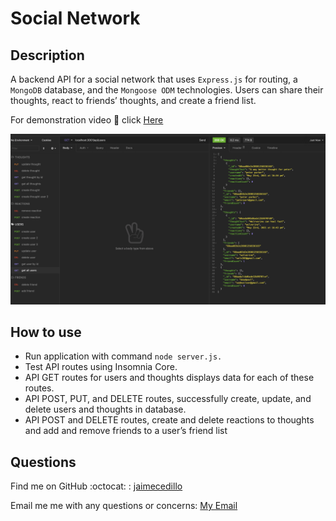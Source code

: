 # Social Network


## Description
A backend API for a social network that uses `Express.js` for routing, a `MongoDB` database, and the `Mongoose ODM` technologies. Users can share their thoughts, react to friends’ thoughts, and create a friend list.

For demonstration video :movie_camera: click [Here](https://drive.google.com/file/d/1ndLqZ-rjH-doR8X0n8w_a__EdtWZftfd/preview)

![Application Screenshot](https://github.com/jaimecedillo/social-network/blob/main/screenshot.png)

## How to use

* Run application with command `node server.js.`
* Test API routes using Insomnia Core.
* API GET routes for users and thoughts displays data for each of these routes.
* API POST, PUT, and DELETE routes, successfully create, update, and delete users and thoughts in database.
* API POST and DELETE routes, create and delete reactions to thoughts and add and remove friends to a user’s friend list


## Questions

Find me on GitHub :octocat: : [jaimecedillo](https://github.com/jaimecedillo)<br />

Email me me with any questions or concerns: [My Email](mailto:serj162004@yahoo.com)<br />
